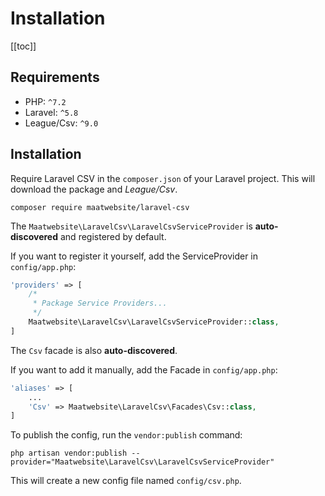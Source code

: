 # Installation

[[toc]]

## Requirements

* PHP: `^7.2`
* Laravel: `^5.8`
* League/Csv: `^9.0`

## Installation

Require Laravel CSV in the `composer.json` of your Laravel project. This will download the package and _League/Csv_.

```
composer require maatwebsite/laravel-csv
```

The `Maatwebsite\LaravelCsv\LaravelCsvServiceProvider` is __auto-discovered__ and registered by default.

If you want to register it yourself, add the ServiceProvider in `config/app.php`:

```php
'providers' => [
    /*
     * Package Service Providers...
     */
    Maatwebsite\LaravelCsv\LaravelCsvServiceProvider::class,
]
```

The `Csv` facade is also __auto-discovered__.

If you want to add it manually, add the Facade in `config/app.php`:

```php
'aliases' => [
    ...
    'Csv' => Maatwebsite\LaravelCsv\Facades\Csv::class,
]
```

To publish the config, run the `vendor:publish` command:

```
php artisan vendor:publish --provider="Maatwebsite\LaravelCsv\LaravelCsvServiceProvider"
```

This will create a new config file named `config/csv.php`.
